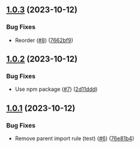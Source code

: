 ## [1.0.3](https://github.com/anthony-j-castro/eslint-config/compare/v1.0.2...v1.0.3) (2023-10-12)


### Bug Fixes

* Reorder ([#8](https://github.com/anthony-j-castro/eslint-config/issues/8)) ([7662bf9](https://github.com/anthony-j-castro/eslint-config/commit/7662bf981620fce1dea23d88c217ceca756ad9e0))

## [1.0.2](https://github.com/anthony-j-castro/eslint-config/compare/v1.0.1...v1.0.2) (2023-10-12)


### Bug Fixes

* Use npm package ([#7](https://github.com/anthony-j-castro/eslint-config/issues/7)) ([2d11ddd](https://github.com/anthony-j-castro/eslint-config/commit/2d11ddddd1ba55921dc93164c1df326fd1ebc1e0))

## [1.0.1](https://github.com/anthony-j-castro/eslint-config/compare/v1.0.0...v1.0.1) (2023-10-12)


### Bug Fixes

* Remove parent import rule (test) ([#6](https://github.com/anthony-j-castro/eslint-config/issues/6)) ([76e81b4](https://github.com/anthony-j-castro/eslint-config/commit/76e81b4ef9de1fb8cc4db205b81ce63a2e9f5129))
